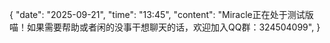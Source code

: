 {
  "date": "2025-09-21",
  "time": "13:45",
  "content": "Miracle正在处于测试版喵！如果需要帮助或者闲的没事干想聊天的话，欢迎加入QQ群：324504099",
}
